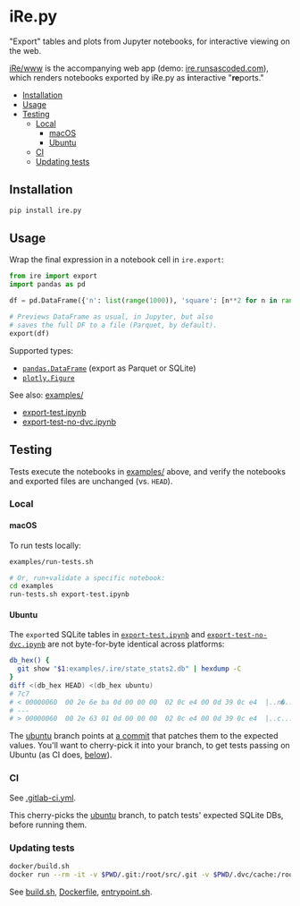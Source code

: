 # iRe.py
"Export" tables and plots from Jupyter notebooks, for interactive viewing on the web.

[iRe/www] is the accompanying web app (demo: [ire.runsascoded.com]), which renders notebooks exported by iRe.py as **i**nteractive "**re**ports."

<!-- toc -->
- [Installation](#installation)
- [Usage](#usage)
- [Testing](#testing)
    - [Local](#local)
        - [macOS](#macos)
        - [Ubuntu](#ubuntu)
    - [CI](#ci)
    - [Updating tests](#updating-tests)
<!-- /toc -->

## Installation <a id="installation"></a>
```bash
pip install ire.py
```

## Usage <a id="usage"></a>
Wrap the final expression in a notebook cell in `ire.export`:
```python
from ire import export
import pandas as pd

df = pd.DataFrame({'n': list(range(1000)), 'square': [n**2 for n in range(1000)]})

# Previews DataFrame as usual, in Jupyter, but also
# saves the full DF to a file (Parquet, by default).
export(df)
```

Supported types:
- [`pandas.DataFrame`] (export as Parquet or SQLite)
- [`plotly.Figure`]

See also: [examples/](examples)
- [export-test.ipynb](examples/export-test.ipynb)
- [export-test-no-dvc.ipynb](examples/export-test-no-dvc.ipynb)

## Testing <a id="testing"></a>
Tests execute the notebooks in [examples/](examples) above, and verify the notebooks and exported files are unchanged (vs. `HEAD`).

### Local <a id="local"></a>

#### macOS <a id="macos"></a>

To run tests locally:
```bash
examples/run-tests.sh

# Or, run+validate a specific notebook:
cd examples
run-tests.sh export-test.ipynb
```

#### Ubuntu <a id="ubuntu"></a>
The `export`ed SQLite tables in [`export-test.ipynb`] and [`export-test-no-dvc.ipynb`] are not byte-for-byte identical across platforms:

```bash
db_hex() {
  git show "$1:examples/.ire/state_stats2.db" | hexdump -C
}
diff <(db_hex HEAD) <(db_hex ubuntu)
# 7c7
# < 00000060  00 2e 6e ba 0d 00 00 00  02 0c e4 00 0d 39 0c e4  |..n�......�..9.�|
# ---
# > 00000060  00 2e 63 01 0d 00 00 00  02 0c e4 00 0d 39 0c e4  |..c.......�..9.�|
```

The [ubuntu] branch points at [a commit][ubuntu commit] that patches them to the expected values. You'll want to cherry-pick it into your branch, to get tests passing on Ubuntu (as CI does, [below](#ci)).

### CI <a id="ci"></a>
See [.gitlab-ci.yml](.gitlab-ci.yml).

This cherry-picks the [ubuntu] branch, to patch tests' expected SQLite DBs, before running them.

### Updating tests <a id="updating-tests"></a>

```bash
docker/build.sh
docker run --rm -it -v $PWD/.git:/root/src/.git -v $PWD/.dvc/cache:/root/src/.dvc/cache ire.py
```

See [build.sh](docker/build.sh), [Dockerfile](docker/Dockerfile), [entrypoint.sh](docker/entrypoint.sh).

[iRe/www]: https://gitlab.com/runsascoded/ire/www
[ire.runsascoded.com]: https://ire.runsascoded.com
[`pandas.DataFrame`]: https://pandas.pydata.org/docs/reference/api/pandas.DataFrame.html
[`plotly.Figure`]: https://plotly.com/python-api-reference/generated/plotly.graph_objects.Figure.html
[`export-test.ipynb`]: examples/export-test.ipynb
[`export-test-no-dvc.ipynb`]: examples/export-test-no-dvc.ipynb
[ubuntu]: https://gitlab.com/runsascoded/ire/py/-/tree/ubuntu
[ubuntu commit]: https://gitlab.com/runsascoded/ire/py/-/commit/8fad9e85e58eb31b0479f27c14c762885353e170
[test]: https://gitlab.com/runsascoded/ire/py/-/tree/test
[`juq.py`]: https://github.com/runsascoded/juq
[Papermill]: https://papermill.readthedocs.io/en/latest/
[DVC]: https://dvc.org
